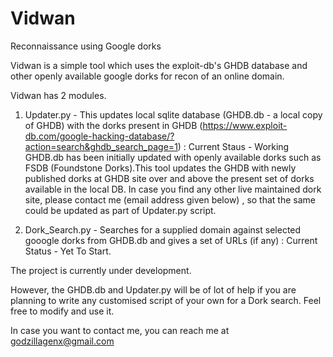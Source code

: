 # Vidwan
Reconnaissance using Google dorks

Vidwan is a simple tool which uses the exploit-db's GHDB database and other openly available google dorks for recon of an online domain.

Vidwan has 2 modules. 

1. Updater.py - This updates local sqlite database (GHDB.db - a local copy of GHDB) with the dorks present in GHDB (https://www.exploit-db.com/google-hacking-database/?action=search&ghdb_search_page=1) : Current Staus - Working
GHDB.db has been initially updated with openly available dorks such as FSDB (Foundstone Dorks).This tool updates the GHDB with newly published dorks at GHDB site over and above the present set of dorks available in the local DB. In case you find any other live maintained dork site, please contact me (email address given below) , so that the same could be updated as part of Updater.py script.

2. Dork_Search.py - Searches for a supplied domain against selected gooogle dorks from GHDB.db and gives a set of URLs (if any) : Current Status - Yet To Start. 

The project is currently under development. 

However, the GHDB.db and Updater.py will be of lot of help if you are planning to write any customised script of your own for a Dork search. Feel free to modify and use it. 

In case you want to contact me, you can reach me at godzillagenx@gmail.com
